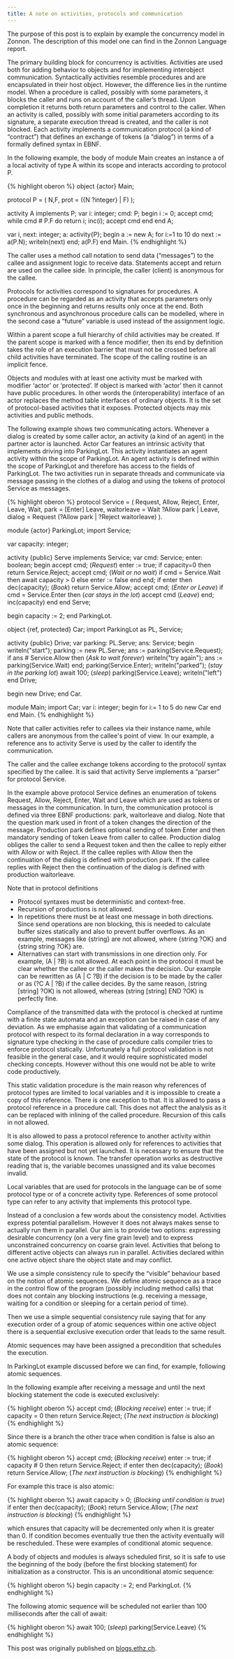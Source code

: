 ```yaml
---
title: A note on activities, protocols and communication
---
```

The purpose of this post is to explain by example the concurrency model in Zonnon. The description of this model one can find in the Zonnon Language report.

The primary building block for concurrency is activities. Activities are used both for adding behavior to objects and for implementing interobject communication. Syntactically activities resemble procedures and are encapsulated in their host object. However, the difference lies in the runtime model. When a procedure is called, possibly with some parameters, it blocks the caller and runs on account of the caller’s thread. Upon completion it returns both return parameters and control to the caller. When an activity is called, possibly with some initial parameters according to its signature, a separate execution thread is created, and the caller is not blocked. Each activity implements a communication protocol (a kind of “contract”) that defines an exchange of tokens (a “dialog”) in terms of a formally defined syntax in EBNF.

In the following example, the body of module Main creates an instance a of a local activity of type A within its scope and interacts according to protocol P.

{% highlight oberon %}
object {actor} Main;

protocol P = ( N,F,
  prot = ({N ?integer} | F)
);

activity A implements P;
var
  i: integer;
  cmd: P;
begin
  i := 0;
  accept cmd;
  while cmd # P.F do
    return i;
    inc(i);
    accept cmd
  end
end A;

var
  i, next: integer;
  a: activity{P};
begin
  a := new A;
  for i:=1 to 10 do
    next := a(P.N);
    writeln(next)
  end;
  a(P.F)
end Main.
{% endhighlight %}

The caller uses a method call notation to send data (“messages”) to the callee and assignment logic to receive data. Statements accept and return are used on the callee side. In principle, the caller (client) is anonymous for the callee.

Protocols for activities correspond to signatures for procedures. A procedure can be regarded as an activity that accepts parameters only once in the beginning and returns results only once at the end. Both synchronous and asynchronous procedure calls can be modelled, where in the second case a “future” variable is used instead of the assignment logic.

Within a parent scope a full hierarchy of child activities may be created. If the parent scope is marked with a fence modifier, then its end by definition takes the role of an execution barrier that must not be crossed before all child activities have terminated. The scope of the calling routine is an implicit fence.

Objects and modules with at least one activity must be marked with modifier ‘actor’ or ‘protected’. If object is marked with ‘actor’ then it cannot have public procedures. In other words the (interoperability) interface of an actor replaces the method table interfaces of ordinary objects. It is the set of protocol-based activities that it exposes. Protected objects may mix activities and public methods.

The following example shows two communicating actors. Whenever a dialog is created by some caller actor, an activity (a kind of an agent) in the partner actor is launched. Actor Car features an intrinsic activity that implements driving into ParkingLot. This activity instantiates an agent activity within the scope of ParkingLot. An agent activity is defined within the scope of ParkingLot and therefore has access to the fields of ParkingLot. The two activities run in separate threads and communicate via message passing in the clothes of a dialog and using the tokens of protocol Service as messages.

{% highlight oberon %}
protocol Service = (
  Request, Allow, Reject, Enter, Leave, Wait,
  park = [Enter] Leave,
  waitorleave = Wait ?Allow park | Leave,
  dialog = Request (?Allow park | ?Reject waitorleave)
).

module {actor} ParkingLot;
import Service;

var
  capacity: integer;

activity {public} Serve implements Service;
var
  cmd: Service;
  enter: boolean;
begin
  accept cmd; (*Request*)
  enter := true;
  if capacity=0 then
    return Service.Reject;
    accept cmd; (*Wait or no wait*)
    if cmd = Service.Wait then
      await capacity > 0
    else
      enter := false
    end
  end;
  if enter then
    dec(capacity); (*Book*)
    return Service.Allow;
    accept cmd; (*Enter or Leave*)
    if cmd = Service.Enter then
      (*car stays in the lot*)
      accept cmd (*Leave*)
    end;
    inc(capacity)
  end
end Serve;

begin
  capacity := 2;
end ParkingLot.

object {ref, protected} Car;
import ParkingLot as PL, Service;

activity {public} Drive;
var
  parking: PL.Serve;
  ans: Service;
begin
  writeln("start");
  parking := new PL.Serve;
  ans := parking(Service.Request);
  if ans # Service.Allow then
    (*Ask to wait forever*)
    writeln("try again");
    ans := parking(Service.Wait)
  end;
  parking(Service.Enter);
  writeln("parked");
  (*stay in the parking lot*)
  await 100; (*sleep*)
  parking(Service.Leave);
  writeln("left")
end Drive;

begin
  new Drive;
end Car.

module Main;
import Car;
var i: integer;
begin
  for i:= 1 to 5 do new Car end
end Main.
{% endhighlight %}

Note that caller activities refer to callees via their instance name, while callers are anonymous from the callee's point of view. In our example, a reference ans to activity Serve is used by the caller to identify the communication.

The caller and the callee exchange tokens according to the protocol/ syntax specified by the callee. It is said that activity Serve implements a “parser” for protocol Service.

In the example above protocol Service defines an enumeration of tokens Request, Allow, Reject, Enter, Wait and Leave which are used as tokens or messages in the communication. In turn, the communication protocol is defined via three EBNF productions: park, waitorleave and dialog. Note that the question mark used in front of a token changes the direction of the message. Production park defines optional sending of token Enter and then mandatory sending of token Leave from caller to callee. Production dialog obliges the caller to send a Request token and then the callee to reply either with Allow or with Reject. If the callee replies with Allow then the continuation of the dialog is defined with production park. If the callee replies with Reject then the continuation of the dialog is defined with production waitorleave.

Note that in protocol definitions

* Protocol syntaxes must be deterministic and context-free.
* Recursion of productions is not allowed.
* In repetitions there must be at least one message in both directions. Since send operations are non blocking, this is needed to calculate buffer sizes statically and also to prevent buffer overflows. As an example, messages like {string} are not allowed, where {string ?OK} and {string string ?OK} are.
* Alternatives can start with transmissions in one direction only. For example, (A &#x7c; ?B) is not allowed. At each point in the protocol it must be clear whether the callee or the caller makes the decision. Our example can be rewritten as (A &#x7c; C ?B) if the decision is to be made by the caller or as (?C A &#x7c; ?B) if the callee decides. By the same reason, (string [string] ?OK) is not allowed, whereas (string [string] END ?OK) is perfectly fine.

Compliance of the transmitted data with the protocol is checked at runtime with a finite state automata and an exception can be raised in case of any deviation. As we emphasise again that validating of a communication protocol with respect to its formal declaration in a way corresponds to signature type checking in the case of procedure calls compiler tries to enforce protocol statically. Unfortunately a full protocol validation is not feasible in the general case, and it would require sophisticated model checking concepts. However without this one would not be able to write code productively.

This static validation procedure is the main reason why references of protocol types are limited to local variables and it is impossible to create a copy of this reference. There is one exception to that. It is allowed to pass a protocol reference in a procedure call. This does not affect the analysis as it can be replaced with inlining of the called procedure. Recursion of this calls in not allowed.

It is also allowed to pass a protocol reference to another activity within some dialog. This operation is allowed only for references to activities that have been assigned but not yet launched. It is necessary to ensure that the state of the protocol is known. The transfer operation works as destructive reading that is, the variable becomes unassigned and its value becomes invalid.

Local variables that are used for protocols in the language can be of some protocol type or of a concrete activity type. References of some protocol type can refer to any activity that implements this protocol type.

Instead of a conclusion a few words about the consistency model. Activities express potential parallelism. However it does not always makes sense to actually run them in parallel. Our aim is to provide two options: expressing desirable concurrency (on a very fine grain level) and to express unconstrained concurrency on coarse grain level. Activities that belong to different active objects can always run in parallel. Activities declared within one active object share the object state and may conflict.

We use a simple consistency rule to specify the “visible” behaviour based on the notion of atomic sequences. We define atomic sequence as a trace in the control flow of the program (possibly including method calls) that does not contain any blocking instructions (e.g. receiving a message, waiting for a condition or sleeping for a certain period of time).

Then we use a simple sequential consistency rule saying that for any execution order of a group of atomic sequences within one active object there is a sequential exclusive execution order that leads to the same result.

Atomic sequences may have been assigned a precondition that schedules the execution.

In ParkingLot example discussed before we can find, for example, following atomic sequences.

In the following example after receiving a message and until the next blocking statement the code is executed exclusively:

{% highlight oberon %}
  accept cmd; (*Blocking receive*)
  enter := true;
  if capacity = 0 then
    return Service.Reject;
    (*The next instruction is blocking*)
{% endhighlight %}

Since there is a branch the other trace when condition is false is also an atomic sequence:

{% highlight oberon %}
  accept cmd; (*Blocking receive*)
  enter := true;
  if capacity # 0 then
    return Service.Reject;
  if enter then
    dec(capacity); (*Book*)
    return Service.Allow;
    (*The next instruction is blocking*)
{% endhighlight %}

For example this trace is also atomic:

{% highlight oberon %}
  await capacity > 0; (*Blocking until condition is true*)
  if enter then
    dec(capacity); (*Book*)
    return Service.Allow;
    (*The next instruction is blocking*)
{% endhighlight %}

which ensures that capacity will be decremented only when it is greater than 0. If condition becomes eventually true then the activity eventually will be rescheduled. These were examples of conditional atomic sequence.

A body of objects and modules is always scheduled first, so it is safe to use the beginning of the body (before the first blocking statement) for initialization as a constructor. This is an unconditional atomic sequence:

{% highlight oberon %}
begin
  capacity := 2;
end ParkingLot.
{% endhighlight %}


The following atomic sequence will be scheduled not earlier than 100 milliseconds after the call of await:

{% highlight oberon %}
await 100; (*sleep*)
parking(Service.Leave)
{% endhighlight %}

This post was originally published on [blogs.ethz.ch](http://blogs.ethz.ch/zonnon/2010/09/06/a-note-on-activities-protocols-and-communication/).

